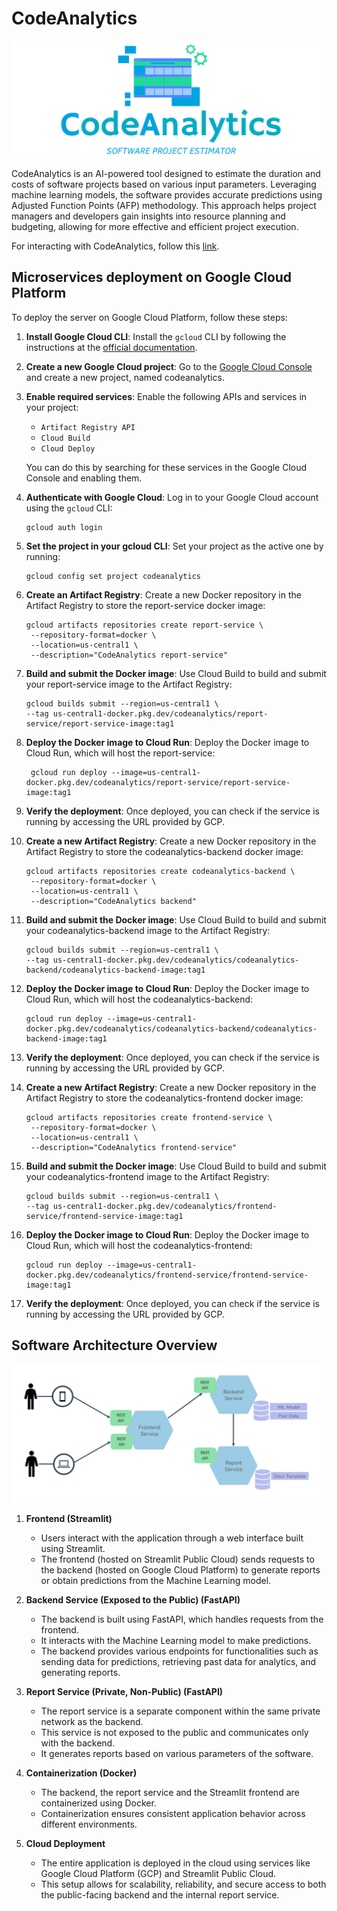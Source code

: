 # CodeAnalytics

<p align="center">
  <img src="frontend-service/images/CodeAnalytics.png" alt="CodeAnalytics logo" width="600">
</p>




CodeAnalytics is an AI-powered tool designed to estimate the duration and costs of software projects based on various input parameters. Leveraging machine learning models, the software provides accurate predictions using Adjusted Function Points (AFP) methodology. This approach helps project managers and developers gain insights into resource planning and budgeting, allowing for more effective and efficient project execution.

For interacting with CodeAnalytics, follow this [link](https://frontend-service-image-771804227712.us-central1.run.app/).

## Microservices deployment on Google Cloud Platform

To deploy the server on Google Cloud Platform, follow these steps:

1. **Install Google Cloud CLI**:
   Install the `gcloud` CLI by following the instructions at the [official documentation](https://cloud.google.com/sdk/docs/install).

2. **Create a new Google Cloud project**:
   Go to the [Google Cloud Console](https://console.cloud.google.com/) and create a new project, named codeanalytics.

3. **Enable required services**:
   Enable the following APIs and services in your project:
   
   - `Artifact Registry API`
   - `Cloud Build`
   - `Cloud Deploy`

   You can do this by searching for these services in the Google Cloud Console and enabling them.

4. **Authenticate with Google Cloud**:
   Log in to your Google Cloud account using the `gcloud` CLI:

   ```
   gcloud auth login
   ```
   
5. **Set the project in your gcloud CLI**:
   Set your project as the active one by running:

   ```
   gcloud config set project codeanalytics
   ```

6. **Create an Artifact Registry**:
   Create a new Docker repository in the Artifact Registry to store the report-service docker image:

   ```
   gcloud artifacts repositories create report-service \
    --repository-format=docker \
    --location=us-central1 \
    --description="CodeAnalytics report-service"
   ```

7. **Build and submit the Docker image**: 
   Use Cloud Build to build and submit your report-service image to the Artifact Registry:

   ```
   gcloud builds submit --region=us-central1 \
   --tag us-central1-docker.pkg.dev/codeanalytics/report-service/report-service-image:tag1
   ```

8. **Deploy the Docker image to Cloud Run**: 
   Deploy the Docker image to Cloud Run, which will host the report-service:

   ```
    gcloud run deploy --image=us-central1-docker.pkg.dev/codeanalytics/report-service/report-service-image:tag1
   ```

9. **Verify the deployment**: 
   Once deployed, you can check if the service is running by accessing the URL provided by GCP.

10. **Create a new Artifact Registry**:
   Create a new Docker repository in the Artifact Registry to store the codeanalytics-backend docker image:

      ```
      gcloud artifacts repositories create codeanalytics-backend \
       --repository-format=docker \
       --location=us-central1 \
       --description="CodeAnalytics backend"
      ```

11. **Build and submit the Docker image**: 
   Use Cloud Build to build and submit your codeanalytics-backend image to the Artifact Registry:

      ```
      gcloud builds submit --region=us-central1 \
      --tag us-central1-docker.pkg.dev/codeanalytics/codeanalytics-backend/codeanalytics-backend-image:tag1
      ```
   
12. **Deploy the Docker image to Cloud Run**: 
   Deploy the Docker image to Cloud Run, which will host the codeanalytics-backend:
   
      ```
      gcloud run deploy --image=us-central1-docker.pkg.dev/codeanalytics/codeanalytics-backend/codeanalytics-backend-image:tag1
      ```

13. **Verify the deployment**: 
      Once deployed, you can check if the service is running by accessing the URL provided by GCP.


14. **Create a new Artifact Registry**:
      Create a new Docker repository in the Artifact Registry to store the codeanalytics-frontend docker image:

      ```
      gcloud artifacts repositories create frontend-service \
       --repository-format=docker \
       --location=us-central1 \
       --description="CodeAnalytics frontend-service"
      ```

15. **Build and submit the Docker image**: 
      Use Cloud Build to build and submit your codeanalytics-frontend image to the Artifact Registry:

      ```
      gcloud builds submit --region=us-central1 \
      --tag us-central1-docker.pkg.dev/codeanalytics/frontend-service/frontend-service-image:tag1
      ```

16. **Deploy the Docker image to Cloud Run**: 
      Deploy the Docker image to Cloud Run, which will host the codeanalytics-frontend:
   
      ```
      gcloud run deploy --image=us-central1-docker.pkg.dev/codeanalytics/frontend-service/frontend-service-image:tag1
      ```

17. **Verify the deployment**: 
      Once deployed, you can check if the service is running by accessing the URL provided by GCP.
    


## Software Architecture Overview


<p align="center">
  <img src="softwareArchitecture.png" alt="CodeAnalytics software architecture" width="600">
</p>


1. **Frontend (Streamlit)**
   - Users interact with the application through a web interface built using Streamlit.
   - The frontend (hosted on Streamlit Public Cloud) sends requests to the backend (hosted on Google Cloud Platform) to generate reports or obtain predictions from the Machine Learning model.

2. **Backend Service (Exposed to the Public) (FastAPI)**
   - The backend is built using FastAPI, which handles requests from the frontend.
   - It interacts with the Machine Learning model to make predictions.
   - The backend provides various endpoints for functionalities such as sending data for predictions, retrieving past data for analytics, and generating reports.

3. **Report Service (Private, Non-Public) (FastAPI)**
   - The report service is a separate component within the same private network as the backend.
   - This service is not exposed to the public and communicates only with the backend.
   - It generates reports based on various parameters of the software.

4. **Containerization (Docker)**
   - The backend, the report service and the Streamlit frontend are containerized using Docker.
   - Containerization ensures consistent application behavior across different environments.

5. **Cloud Deployment**
   - The entire application is deployed in the cloud using services like Google Cloud Platform (GCP) and Streamlit Public Cloud.
   - This setup allows for scalability, reliability, and secure access to both the public-facing backend and the internal report service.